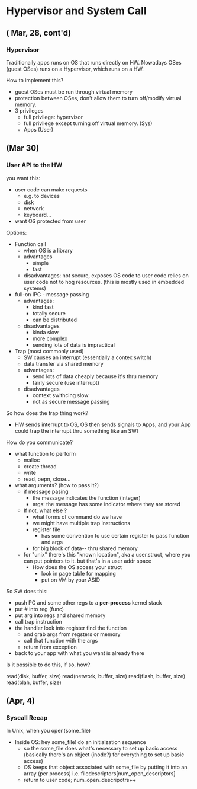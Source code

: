 # Hypervisor and System Call
## ( Mar, 28, cont'd)
### Hypervisor
Traditionally apps runs on OS that runs directly on HW.
Nowadays OSes (guest OSes) runs on a Hypervisor, which runs on a HW.

How to implement this?

- guest OSes must be run through virtual memory
- protection between OSes, don't allow them to turn off/modify virtual memory.
- 3 privileges
	- full privilege: hypervisor
	- full privilege except turning off virtual memory. (Sys)
	- Apps (User)

## (Mar 30)

### User API to the HW

you want this:

- user code can make requests
	- e.g. to devices
	- disk
	- network
	- keyboard...
- want OS protected from user

Options:

- Function call
	- when OS is a library
	- advantages
		- simple
		- fast
	- disadvantages: not secure, exposes OS code to user code relies on user code not to hog resources. (this is mostly used in embedded systems)
- full-on IPC - message passing
	- advantages: 
		- kind fast
		- totally secure
		- can be distributed
	- disadvantages
		- kinda slow
		- more complex
		- sending lots of data is impractical
- Trap (most commonly used)
	- SW causes an interrupt (essentially a contex switch)
	- data transfer via shared memory
	- advantages:
		- send lots of data cheaply because it's thru memory
		- fairly secure (use interrupt)
	- disadvantages
		- context swithcing slow
		- not as secure message passing

So how does the trap thing work?

- HW sends interrupt to OS, OS then sends signals to Apps, and your App could trap the interrupt thru something like an SWI

How do you communicate?

- what function to perform
	- malloc
	- create thread
	- write
	- read, oepn, close...
- what arguments? (how to pass it?)
	- if message pasing 
		- the message indicates the function (integer)
		- args: the message has some indicator where they are stored
	- If not, what else ?
		- what forms of command do we have 
		- we might have multiple trap instructions
		- register file
			- has some convention to use certain register to pass function and args
		- for big block of data-- thru shared memory
	- for "unix" there's this "known location", aka a user.struct, where you can put pointers to it. but that's in a user addr space
		- How does the OS access your struct
			- look in page table for mapping
			- put on VM by your ASID

So SW does this:

- push PC and some other regs to a **per-process** kernel stack
- put # into reg (func)
- put arg into regs and shared memory
- call trap instruction
- the handler look into register find the function
	- and grab args from regsters or memory
	- call that function with the args
	- return from exception
- back to your app with what you want is already there

Is it possible to do this, if so, how?

read(disk, buffer, size) 
read(network, buffer, size) 
read(flash, buffer, size) 
read(blah, buffer, size) 

## (Apr, 4)
### Syscall Recap

In Unix, when you open(some_file)

- Inside OS: hey some_file! do an initialzation sequence
    - so the some_file does what's necessary to set up basic access
    (basically there's an object (inode?) for everything to set up basic access)
    - OS keeps that object associated with some_file by putting it into an array (per process)
    i.e. filedescriptors[num_open_descriptors]
    - return to user code; num_open_descripotrs++


